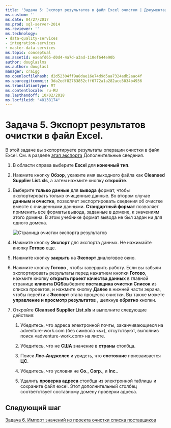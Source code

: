 ```yaml
---
title: 'Задача 5: Экспорт результатов в файл Excel очистки | Документация Майкрософт'
ms.custom: ''
ms.date: 04/27/2017
ms.prod: sql-server-2014
ms.reviewer: ''
ms.technology:
- data-quality-services
- integration-services
- master-data-services
ms.topic: conceptual
ms.assetid: eaeafd65-d0d4-4a7d-a3ad-110ef644e90b
author: douglaslms
ms.author: douglasl
manager: craigg
ms.openlocfilehash: d2d52304ff9a8dae16e74d9d5aa7324adb2aac4f
ms.sourcegitcommit: 3da2edf82763852cff6772a1a282ace3034b4936
ms.translationtype: MT
ms.contentlocale: ru-RU
ms.lasthandoff: 10/02/2018
ms.locfileid: "48138174"
---
```

# <a name="task-5-exporting-cleansing-results-to-an-excel-file"></a>Задача 5. Экспорт результатов очистки в файл Excel.
  В этой задаче вы экспортируете результаты операции очистки в файл Excel. См. в разделе [этап экспорта](http://msdn.microsoft.com/library/hh213061.aspx#Export) Дополнительные сведения.  
  
1.  В области справа выберите **Excel** для **конечный тип**.  
  
2.  Нажмите кнопку **Обзор**, укажите имя выходного файла как **Cleansed Supplier List.xls**, а затем нажмите кнопку **откройте**.  
  
3.  Выберите **только данные** для **вывода** формат, чтобы экспортировать только очищенные данные. Во втором случае **данным и очистке**, позволяет экспортировать сведения об очистке вместе с очищенными данными. **Стандартный формат** позволяет применить все форматы вывода, заданные в домене, к значениям этого домена. В этом учебнике формат вывода не был задан ни для одного домена.  
  
     ![Страница очистки экспорта результатов](../../2014/tutorials/media/et-exportingcleansingresultstoanexcelfile.jpg "очистки экспорта страница «результаты»")  
  
4.  Нажмите кнопку **Экспорт** для экспорта данных. Не нажимайте кнопку **Готово** еще.  
  
5.  Нажмите кнопку **закрыть** на **Экспорт** диалоговое окно.  
  
6.  Нажмите кнопку **Готово** , чтобы завершить работу. Если вы забыли экспортировать результаты перед нажатием кнопки **Готово**, нажмите кнопку **открыть проект качества данных** в главной странице **клиента DQS**выберите **поставщика очистки Список** из списка проектов, и нажмите кнопку **Далее** в нижней части экрана, чтобы перейти к **Экспорт** этапа процесса очистки. Вы также можете **управление и просмотр результатов** , щелкнув **обратно** кнопки.  
  
7.  Откройте **Cleansed Supplier List.xls** и выполните следующие действия:  
  
    1.  Убедитесь, что адреса электронной почты, заканчивающиеся на adventure-work.com (без символа «s»), отсутствуют, выполнив поиск «adventure-work.com» на листе.  
  
    2.  Убедитесь, что не **США** значение в **страны** столбца.  
  
    3.  Поиск **Лос-Анджелес** и увидеть, что **состояние** присваивается **ЦС**.  
  
    4.  Убедитесь, что условия не **Co.**, **Corp.**, и **Inc.**.  
  
    5.  Удалить **проверка адреса** столбца из электронной таблицы и сохраните файл excel. Этот дополнительный столбец соответствует составному домену проверки адреса.  
  
## <a name="next-step"></a>Следующий шаг  
 [Задача 6. Импорт значений из проекта очистки списка поставщиков](../../2014/tutorials/task-6-importing-values-from-the-cleanse-supplier-list-project.md)  
  
  
